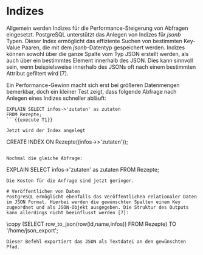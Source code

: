 # Indizes
Allgemein werden Indizes für die Performance-Steigerung von Abfragen eingesetzt.
PostgreSQL unterstützt das Anlegen von Indizes für *jsonb* Typen.
Dieser Index ermöglicht das effiziente Suchen von bestimmten Key-Value Paaren, die mit dem *jsonb*-Datentyp gespeichert werden.
Indizes können sowohl über die ganze Spalte vom Typ JSON erstellt werden, als auch über ein bestimmtes Element innerhalb des JSON. Dies kann sinnvoll sein, wenn beispielsweise innerhalb des JSONs oft nach einem bestimmten Attribut gefiltert wird [7].

Ein Performance-Gewinn macht sich erst bei größeren Datenmengen bemerkbar, doch ein kleiner Test zeigt, dass folgende Abfrage nach Anlegen eines Indizes schneller abläuft: 

```
EXPLAIN SELECT infos->'zutaten' as zutaten 
FROM Rezepte;
```{{execute T1}}

Jetzt wird der Index angelegt
```
CREATE INDEX ON Rezepte((infos->>'zutaten'));
```{{execute T1}}

Nochmal die gleiche Abfrage:
```
EXPLAIN SELECT infos->'zutaten' as zutaten 
FROM Rezepte;
```{{execute T1}}
Die Kosten für die Anfrage sind jetzt geringer.

# Veröffentlichen von Daten
PostgreSQL ermöglicht ebenfalls das Veröffentlichen relationaler Daten im JSON Format. Hierbei werden die gewünschten Spalten einem Key zugeordnet und als JSON-Objekt ausgegeben. Die Struktur des Outputs kann allerdings nicht beeinflusst werden [7]:

```
\copy (SELECT row_to_json(row(id,name,infos)) FROM Rezepte) TO '/home/json_export';
```{{execute T1}}
Dieser Befehl exportiert das JSON als Textdatei an den gewünschten Pfad.